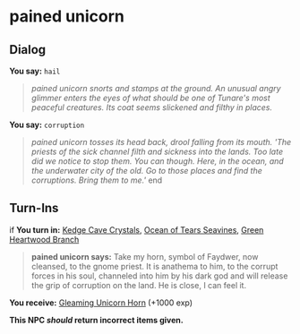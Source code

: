 # pained unicorn
## Dialog

**You say:** `hail`



>*pained unicorn snorts and stamps at the ground. An unusual angry glimmer enters the eyes of what should be one of Tunare's most peaceful creatures. Its coat seems slickened and filthy in places.*

**You say:** `corruption`



>*pained unicorn tosses its head back, drool falling from its mouth. 'The priests of the sick channel filth and sickness into the lands. Too late did we notice to stop them. You can though. Here, in the ocean, and the underwater city of the old. Go to those places and find the corruptions. Bring them to me.'*
end

## Turn-Ins




if **You turn in:** [Kedge Cave Crystals](/item/20691), [Ocean of Tears Seavines](/item/20692), [Green Heartwood Branch](/item/20693)


>**pained unicorn says:** Take my horn, symbol of Faydwer, now cleansed, to the gnome priest. It is anathema to him, to the corrupt forces in his soul, channeled into him by his dark god and will release the grip of corruption on the land. He is close, I can feel it.


 **You receive:**  [Gleaming Unicorn Horn](/item/20694) (+1000 exp)

**This NPC *should* return incorrect items given.**
